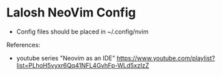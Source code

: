 # Lalosh NeoVim Config


- Config files should be placed in
    ~/.config/nvim

References:

- youtube series "Neovim as an IDE"
    https://www.youtube.com/playlist?list=PLhoH5vyxr6Qq41NFL4GvhFp-WLd5xzIzZ
